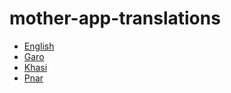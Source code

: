 # mother-app-translations

- [English](en.json)
- [Garo](grt.json)
- [Khasi](kha.json)
- [Pnar](pbv.json)
